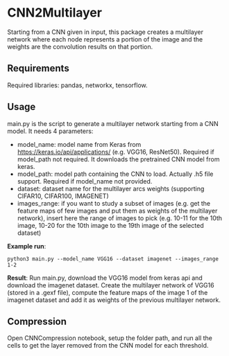 # CNN2Multilayer

Starting from a CNN given in input, this package creates a multilayer network where each node represents a portion of the image and the weights are the convolution results on that portion.

## Requirements
Required libraries: pandas, networkx, tensorflow.

## Usage
main.py is the script to generate a multilayer network starting from a CNN model. It needs 4 parameters:
- model_name: model name from Keras from https://keras.io/api/applications/ (e.g. VGG16, ResNet50). Required if model_path not required. It downloads the pretrained CNN model from keras.
- model_path: model path containing the CNN to load. Actually .h5 file support. Required if model_name not provided.
- dataset: dataset name for the multilayer arcs weights (supporting CIFAR10, CIFAR100, IMAGENET)
- images_range: if you want to study a subset of images (e.g. get the feature maps of few images and put them as weights of the multilayer network), insert here the range of images to pick (e.g. 10-11 for the 10th image, 10-20 for the 10th image to the 19th image of the selected dataset)

**Example run**:
```
python3 main.py --model_name VGG16 --dataset imagenet --images_range 1-2
```

**Result**:
Run main.py, download the VGG16 model from keras api and download the imagenet dataset. Create the multilayer network of VGG16 (stored in a .gexf file), compute the feature maps of the image 1 of the imagenet dataset and add it as weights of the previous multilayer network.

## Compression
Open CNNCompression notebook, setup the folder path, and run all the cells to get the layer removed from the CNN model for each threshold.